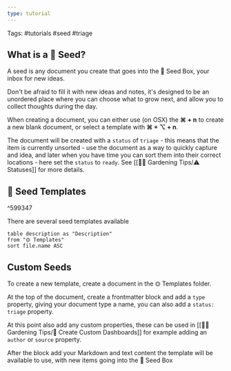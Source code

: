 ```yaml
---
type: tutorial
---
```

Tags: #tutorials #seed #triage

## What is a 🌱 Seed?
A seed is any document you create that goes into the 🌱 Seed Box, your inbox for new ideas.

Don't be afraid to fill it with new ideas and notes, it's designed to be an unordered place where you can choose what to grow next, and allow you to collect thoughts during the day.

When creating a document, you can either use (on OSX) the **⌘ + n** to create a new blank document, or select a template with **⌘ + ⌥ + n**.

The document will be created with a `status` of `triage` - this means that the item is currently unsorted - use the document as a way to quickly capture and idea, and later when you have time you can sort them into their correct locations - here set the `status` to `ready`. See [[👩‍🌾 Gardening Tips/⚠️ Statuses]] for more details.

## 🌱 Seed Templates

^599347

There are several seed templates available 

```dataview
table description as "Description"
from "⏣ Templates"
sort file.name ASC
```

## Custom Seeds
To create a new template, create a document in the ⏣ Templates folder.

At the top of the document, create a frontmatter block and add a `type` property, giving your document type a name, you can also add a `status: triage` property.

At this point also add any custom properties, these can be used in [[👩‍🌾 Gardening Tips/🎯 Create Custom Dashboards]] for example adding an `author` or `source` property.

After the block add your Markdown and text content the template will be available to use, with new items going into the 🌱 Seed Box
